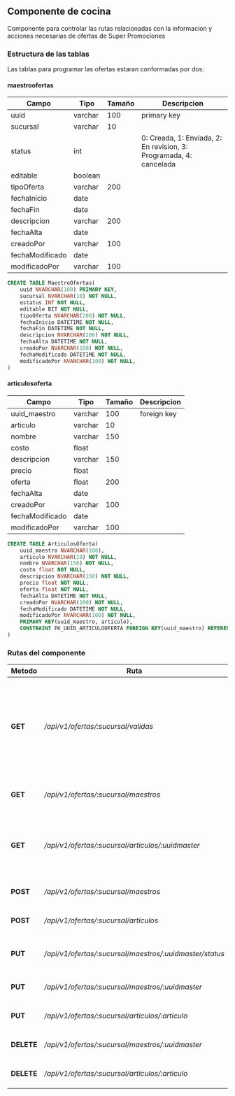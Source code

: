 ## Componente de cocina

Componente para controlar las rutas relacionadas con la informacion y acciones necesarias de ofertas de Super Promociones

### Estructura de las tablas

Las tablas para programar las ofertas estaran conformadas por dos:

#### maestroofertas

| **Campo** | **Tipo** | **Tamaño** | **Descripcion** |
|-----------|----------|------------|-----------------|
| uuid | varchar | 100 | primary key |
| sucursal | varchar | 10 |  |
| status | int | | 0: Creada, 1: Enviada, 2: En revision, 3: Programada, 4: cancelada |
| editable | boolean | |  |
| tipoOferta | varchar | 200 |  |
| fechaInicio | date | |  |
| fechaFin | date | |  |
| descripcion | varchar | 200 |  |
| fechaAlta | date | |  |
| creadoPor | varchar | 100 |  |
| fechaModificado | date | |  |
| modificadoPor | varchar | 100 |  |

```sql
CREATE TABLE MaestroOfertas(
    uuid NVARCHAR(100) PRIMARY KEY,
    sucursal NVARCHAR(10) NOT NULL,
    estatus INT NOT NULL,
    editable BIT NOT NULL,
    tipoOferta NVARCHAR(200) NOT NULL,
    fechaInicio DATETIME NOT NULL,
    fechaFin DATETIME NOT NULL,
    descripcion NVARCHAR(200) NOT NULL,
    fechaAlta DATETIME NOT NULL,
    creadoPor NVARCHAR(100) NOT NULL,
    fechaModificado DATETIME NOT NULL,
    modificadoPor NVARCHAR(100) NOT NULL,
)
```

#### articulosoferta

| **Campo** | **Tipo** | **Tamaño** | **Descripcion** |
|-----------|----------|------------|-----------------|
| uuid_maestro | varchar | 100 | foreign key |
| articulo | varchar | 10 |  |
| nombre | varchar | 150 | |
| costo | float | |  |
| descripcion | varchar | 150 |  |
| precio | float | | |
| oferta | float | 200 |  |
| fechaAlta | date | |  |
| creadoPor | varchar | 100 |  |
| fechaModificado | date | |  |
| modificadoPor | varchar | 100 |  |

```sql
CREATE TABLE ArticulosOferta(
    uuid_maestro NVARCHAR(100),
    articulo NVARCHAR(10) NOT NULL,
    nombre NVARCHAR(150) NOT NULL,
    costo float NOT NULL,
    descripcion NVARCHAR(150) NOT NULL,
    precio float NOT NULL,
    oferta float NOT NULL,
    fechaAlta DATETIME NOT NULL,
    creadoPor NVARCHAR(100) NOT NULL,
    fechaModificado DATETIME NOT NULL,
    modificadoPor NVARCHAR(100) NOT NULL,
    PRIMARY KEY(uuid_maestro, articulo),
    CONSTRAINT FK_UUID_ARTICULOOFERTA FOREIGN KEY(uuid_maestro) REFERENCES MaestroOfertas(uuid) ON DELETE NO ACTION ON UPDATE CASCADE
)
```

### Rutas del componente

| **Metodo** | **Ruta** | **Request** | **Descripcion** |
|------------|----------|-------------|-----------------|
| **GET** | _/api/v1/ofertas/:sucursal/validas_ |  | Obtiene las ofertas actuales, ademnas que trae datos de validacion de ofertas en cuanto a sus utilidades |
| **GET** | _/api/v1/ofertas/:sucursal/maestros_ |  | Obtiene todas las listas de ofertas |
| **GET** | _/api/v1/ofertas/:sucursal/articulos/:uuidmaster_ |  | Obtiene las lista de los articulos por el uuid de las ofertas maestro |
| **POST** | _/api/v1/ofertas/:sucursal/maestros_ |  | Crea una lista de ofertas |
| **POST** | _/api/v1/ofertas/:sucursal/articulos_ |  | Agrega un articulo a las ofertas |
| **PUT** | _/api/v1/ofertas/:sucursal/maestros/:uuidmaster/status_ |  | Modifica el status de una lista de las ofertas |
| **PUT** | _/api/v1/ofertas/:sucursal/maestros/:uuidmaster_ |  | Modifica la lista de las ofertas |
| **PUT** | _/api/v1/ofertas/:sucursal/articulos/:articulo_ |  | Modifica un articulo de la oferta |
| **DELETE** | _/api/v1/ofertas/:sucursal/maestros/:uuidmaster_ |  | Elimina una lista de ofertas |
| **DELETE** | _/api/v1/ofertas/:sucursal/articulos/:articulo_ |  | Elimina un articulo de la oferta |